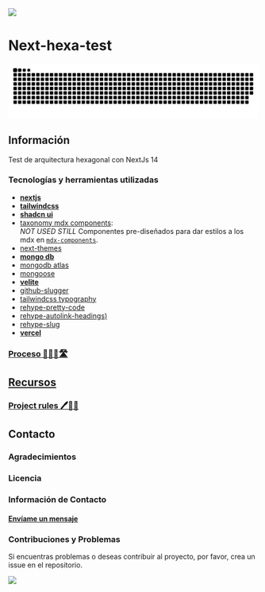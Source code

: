 <img src="https://user-images.githubusercontent.com/73097560/115834477-dbab4500-a447-11eb-908a-139a6edaec5c.gif">

# Next-hexa-test
<a href="https://github.com/SKRTEEEEEE">
<div align="center">
  <img  src="https://github.com/SKRTEEEEEE/SKRTEEEEEE/blob/main/resources/img/grid-snake.svg"
       alt="snake" />
</div>
</a>

<dialog>
  <p>Greetings, one and all!</p>
</dialog>

## Información
Test de arquitectura hexagonal con NextJs 14
### Tecnologías y herramientas utilizadas
- [**nextjs**](https://nextjs.org/)
- [**tailwindcss**](https://tailwindcss.com/)
- [**shadcn ui**](https://ui.shadcn.com/)
- [taxonomy mdx components](https://github.com/shadcn-ui/taxonomy/blob/main/components/mdx-components.tsx): <br/> _NOT USED STILL_ Componentes pre-diseñados para dar estilos a los mdx en [`mdx-components`](./src/components/mdx-components.tsx).
- [next-themes](https://github.com/pacocoursey/next-themes)
- [**mongo db**](https://www.mongodb.com/docs/)
- [mongodb atlas](https://www.mongodb.com/docs/atlas/getting-started/)
- [mongoose](https://mongoosejs.com/docs/guide.html)
- [**velite**](https://velite.js.org/)
- [github-slugger](https://www.npmjs.com/package/github-slugger/v/1.2.1)
- [tailwindcss typography](https://github.com/tailwindlabs/tailwindcss-typography)
- [rehype-pretty-code](https://rehype-pretty.pages.dev/)
- [rehype-autolink-headings)](https://github.com/rehypejs/rehype-autolink-headings)
- [rehype-slug](https://github.com/rehypejs/rehype-slug)
- [**vercel**](https://vercel.com/docs)
### [Proceso 🏃‍♂️‍➡️🛣️](./docs/process.md)

## [Recursos](https://github.com/SKRTEEEEEE/markdowns)
### [Project rules 🖊️🧑‍💻](/docs/hexa-rulez.md)

## Contacto

### Agradecimientos

### Licencia

### Información de Contacto

#### [Envíame un mensaje](mailto:adanreh.m@gmail.com)

### Contribuciones y Problemas

Si encuentras problemas o deseas contribuir al proyecto, por favor, crea un issue en el repositorio.

<img src="https://user-images.githubusercontent.com/73097560/115834477-dbab4500-a447-11eb-908a-139a6edaec5c.gif">
